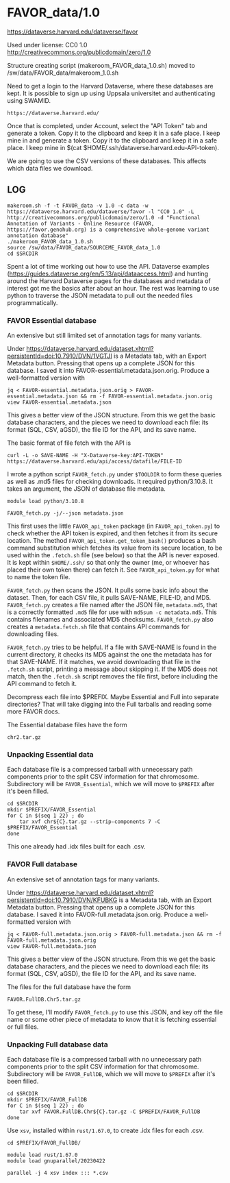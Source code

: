 FAVOR_data/1.0
========================

<https://dataverse.harvard.edu/dataverse/favor>

Used under license:
CC0 1.0
<http://creativecommons.org/publicdomain/zero/1.0>

Structure creating script (makeroom_FAVOR_data_1.0.sh) moved to /sw/data/FAVOR_data/makeroom_1.0.sh

Need to get a login to the Harvard Dataverse, where these databases are kept.
It is possible to sign up using Uppsala universitet and authenticating using
SWAMID.

    https://dataverse.harvard.edu/

Once that is completed, under Account, select the "API Token" tab and generate
a token. Copy it to the clipboard and keep it in a safe place.  I keep mine in
and generate a token. Copy it to the clipboard and keep it in a safe place.  I
keep mine in $(cat $HOME/.ssh/dataverse.harvard.edu-API-token).

We are going to use the CSV versions of these databases. This affects which
data files we download.



LOG
---

    makeroom.sh -f -t FAVOR_data -v 1.0 -c data -w https://dataverse.harvard.edu/dataverse/favor -l "CC0 1.0" -L http://creativecommons.org/publicdomain/zero/1.0 -d "Functional Annotation of Variants - Online Resource (FAVOR, https://favor.genohub.org) is a comprehensive whole-genome variant annotation database"
    ./makeroom_FAVOR_data_1.0.sh 
    source /sw/data/FAVOR_data/SOURCEME_FAVOR_data_1.0
    cd $SRCDIR

Spent a lot of time working out how to use the API. Dataverse examples
(https://guides.dataverse.org/en/5.13/api/dataaccess.html) and hunting around
the Harvard Dataverse pages for the databases and metadata of interest got me
the basics after about an hour. The rest was learning to use python to traverse
the JSON metadata to pull out the needed files programmatically.


### FAVOR Essential database

An extensive but still limited set of annotation tags for many variants.

Under
https://dataverse.harvard.edu/dataset.xhtml?persistentId=doi:10.7910/DVN/1VGTJI
is a Metadata tab, with an Export Metadata button. Pressing that opens up a
complete JSON for this database. I saved it into
FAVOR-essential.metadata.json.orig.  Produce a well-formatted version with

    jq < FAVOR-essential.metadata.json.orig > FAVOR-essential.metadata.json && rm -f FAVOR-essential.metadata.json.orig
    view FAVOR-essential.metadata.json

This gives a better view of the JSON structure. From this we get the basic
database characters, and the pieces we need to download each file: its format
(SQL, CSV, aGSD), the file ID for the API, and its save name.

The basic format of file fetch with the API is

    curl -L -o SAVE-NAME -H "X-Dataverse-key:API-TOKEN" https://dataverse.harvard.edu/api/access/datafile/FILE-ID

I wrote a python script `FAVOR_fetch.py` under `$TOOLDIR` to form these queries
as well as .md5 files for checking downloads. It required python/3.10.8. It
takes an argument, the JSON of database file metadata.

    module load python/3.10.8

    FAVOR_fetch.py -j/--json metadata.json

This first uses the little `FAVOR_api_token` package (in `FAVOR_api_token.py`)
to check whether the API token is expired, and then fetches it from its secure
location.  The method `FAVOR_api_token.get_token_bash()` produces a bash
command substitution which fetches its value from its secure location, to be
used within the `.fetch.sh` file (see below) so that the API is never exposed.
It is kept within `$HOME/.ssh/` so that only the owner (me, or whoever has
placed their own token there) can fetch it.  See `FAVOR_api_token.py` for what
to name the token file.

`FAVOR_fetch.py` then scans the JSON. It pulls some basic info about the
dataset.  Then, for each CSV file, it pulls SAVE-NAME, FILE-ID, and MD5.
`FAVOR_fetch.py` creates a file named after the JSON file, `metadata.md5`, that
is a correctly formatted `.md5` file for use with `md5sum -c metadata.md5`.
This contains filenames and associated MD5 checksums.  `FAVOR_fetch.py` also
creates a `metadata.fetch.sh` file that contains API commands for downloading
files.

`FAVOR_fetch.py` tries to be helpful.  If a file with SAVE-NAME is found in the
current directory, it checks its MD5 against the one the metadata has for that
SAVE-NAME. If it matches, we avoid downloading that file in the `.fetch.sh`
script, printing a message about skipping it.  If the MD5 does not match, then
the `.fetch.sh` script removes the file first, before including the API command
to fetch it.

Decompress each file into $PREFIX. Maybe Essential and Full into separate
directories? That will take digging into the Full tarballs and reading some
more FAVOR docs.

The Essential database files have the form

    chr2.tar.gz

### Unpacking Essential data

Each database file is a compressed tarball with unnecessary path components
prior to the split CSV information for that chromosome.  Subdirectory will be
`FAVOR_Essential`, which we will move to `$PREFIX` after it's been filled.

    cd $SRCDIR
    mkdir $PREFIX/FAVOR_Essential
    for C in $(seq 1 22) ; do
        tar xvf chr${C}.tar.gz --strip-components 7 -C $PREFIX/FAVOR_Essential
    done

This one already had .idx files built for each .csv.

### FAVOR Full database

An extensive set of annotation tags for many variants.

Under
https://dataverse.harvard.edu/dataset.xhtml?persistentId=doi:10.7910/DVN/KFUBKG
is a Metadata tab, with an Export Metadata button. Pressing that opens up a
complete JSON for this database. I saved it into
FAVOR-full.metadata.json.orig.  Produce a well-formatted version with

    jq < FAVOR-full.metadata.json.orig > FAVOR-full.metadata.json && rm -f FAVOR-full.metadata.json.orig
    view FAVOR-full.metadata.json

This gives a better view of the JSON structure. From this we get the basic
database characters, and the pieces we need to download each file: its format
(SQL, CSV, aGSD), the file ID for the API, and its save name.

The files for the full database have the form

    FAVOR.FullDB.Chr5.tar.gz

To get these, I'll modify `FAVOR_fetch.py` to use this JSON, and key off the file
name or some other piece of metadata to know that it is fetching essential or
full files.

### Unpacking Full database data

Each database file is a compressed tarball with no unnecessary path components
prior to the split CSV information for that chromosome.  Subdirectory will be
`FAVOR_FullDB`, which we will move to `$PREFIX` after it's been filled.

    cd $SRCDIR
    mkdir $PREFIX/FAVOR_FullDB
    for C in $(seq 1 22) ; do 
        tar xvf FAVOR.FullDB.Chr${C}.tar.gz -C $PREFIX/FAVOR_FullDB
    done

Use `xsv`, installed within `rust/1.67.0`, to create .idx files for each .csv.

    cd $PREFIX/FAVOR_FullDB/

    module load rust/1.67.0
    module load gnuparallel/20230422

    parallel -j 4 xsv index ::: *.csv

